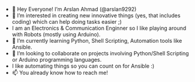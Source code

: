 - 👋 Hey Everyone! I’m Arslan Ahmad (@arslan9292)
- 👀 I’m interested in creating new innovative things (yes, that includes coding) which can help doing tasks easier ;) 
- I am an Electronics & Communication Enginner so I like playing around with Robots (mostly using Arduino).
- 🌱 I’m currently learning Python, Shell Scripting, Automation tools like Ansible.
- 💞️ I’m looking to collaborate on projects involving Python/Shell Scripting or Arduino programming languages.
- I like automating things so you can count on for Ansible :) 
- 📫 You already know how to reach me!

<!---
arslan9292/arslan9292 is a ✨ special ✨ repository because its `README.md` (this file) appears on your GitHub profile.
You can click the Preview link to take a look at your changes.
--->

